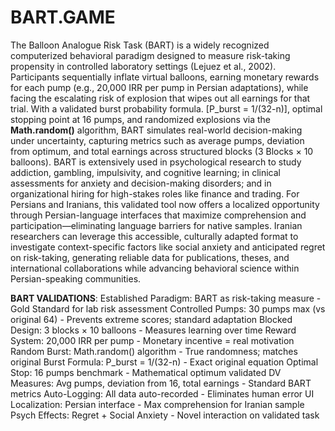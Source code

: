 # BART.GAME
The Balloon Analogue Risk Task (BART) is a widely recognized computerized behavioral paradigm designed to measure risk-taking propensity in controlled laboratory settings (Lejuez et al., 2002). Participants sequentially inflate virtual balloons, earning monetary rewards for each pump (e.g., 20,000 IRR per pump in Persian adaptations), while facing the escalating risk of explosion that wipes out all earnings for that trial. With a validated burst probability formula. [P_burst = 1/(32-n)], optimal stopping point at 16 pumps, and randomized explosions via the **Math.random()**  algorithm, BART simulates real-world decision-making under uncertainty, capturing metrics such as average pumps, deviation from optimum, and total earnings across structured blocks (3 Blocks × 10 balloons).
BART is extensively used in psychological research to study addiction, gambling, impulsivity, and cognitive learning; in clinical assessments for anxiety and decision-making disorders; and in organizational hiring for high-stakes roles like finance and trading. For Persians and Iranians, this validated tool now offers a localized opportunity through Persian-language interfaces that maximize comprehension and participation—eliminating language barriers for native samples. Iranian researchers can leverage this accessible, culturally adapted format to investigate context-specific factors like social anxiety and anticipated regret on risk-taking, generating reliable data for publications, theses, and international collaborations while advancing behavioral science within Persian-speaking communities.

**BART VALIDATIONS**:
Established Paradigm: BART as risk-taking measure - Gold Standard for lab risk assessment
Controlled Pumps: 30 pumps max (vs original 64) - Prevents extreme scores; standard adaptation
Blocked Design: 3 blocks × 10 balloons - Measures learning over time 
Reward System: 20,000 IRR per pump - Monetary incentive = real motivation
Random Burst: Math.random() algorithm - True randomness; matches original
Burst Formula: P_burst = 1/(32-n) - Exact original equation 
Optimal Stop: 16 pumps benchmark - Mathematical optimum validated
DV Measures: Avg pumps, deviation from 16, total earnings - Standard BART metrics 
Auto-Logging: All data auto-recorded - Eliminates human error
UI Localization: Persian interface - Max comprehension for Iranian sample
Psych Effects: Regret + Social Anxiety - Novel interaction on validated task

